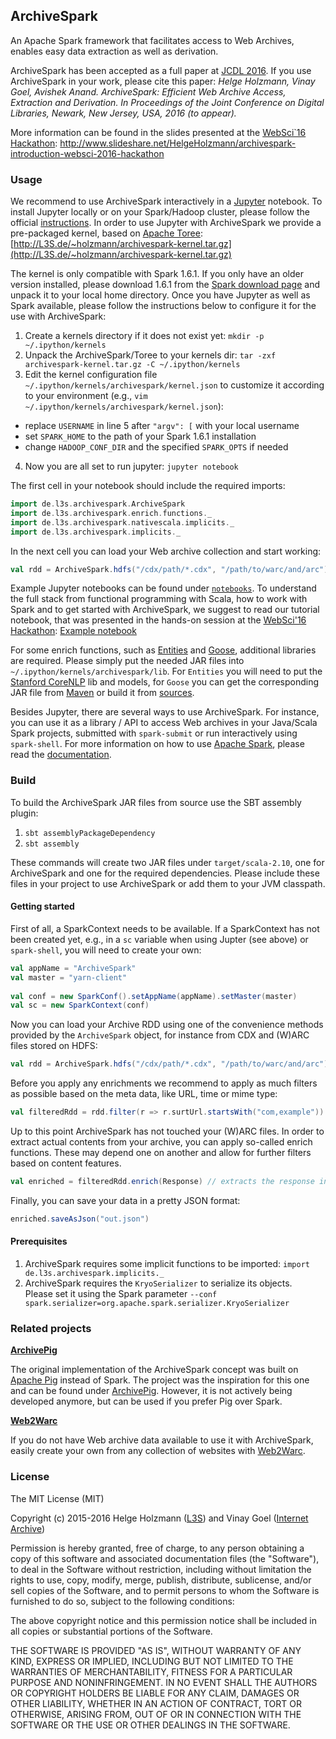 ## ArchiveSpark

An Apache Spark framework that facilitates access to Web Archives, enables easy data extraction as well as derivation.

ArchiveSpark has been accepted as a full paper at [JCDL 2016](http://www.jcdl2016.org). If you use ArchiveSpark in your work, please cite this paper:
*Helge Holzmann, Vinay Goel, Avishek Anand. ArchiveSpark: Efficient Web Archive Access, Extraction and Derivation. In Proceedings of the Joint Conference on Digital Libraries, Newark, New Jersey, USA, 2016 (to appear).*

More information can be found in the slides presented at the [WebSci`16 Hackathon](http://www.websci16.org/hackathon):
http://www.slideshare.net/HelgeHolzmann/archivespark-introduction-websci-2016-hackathon

### Usage

We recommend to use ArchiveSpark interactively in a [Jupyter](http://jupyter.org) notebook. To install Jupyter locally or on your Spark/Hadoop cluster, please follow the official [instructions](https://jupyter.readthedocs.io/en/latest/install.html). In order to use Jupyter with ArchiveSpark we provide a pre-packaged kernel, based on [Apache Toree](https://github.com/apache/incubator-toree): [http://L3S.de/~holzmann/archivespark-kernel.tar.gz](http://L3S.de/~holzmann/archivespark-kernel.tar.gz)

The kernel is only compatible with Spark 1.6.1. If you only have an older version installed, please download 1.6.1 from the [Spark download page](https://spark.apache.org/downloads.html) and unpack it to your local home directory. Once you have Jupyter as well as Spark available, please follow the instructions below to configure it for the use with ArchiveSpark:

1. Create a kernels directory if it does not exist yet: `mkdir -p ~/.ipython/kernels`
2. Unpack the ArchiveSpark/Toree to your kernels dir: `tar -zxf archivespark-kernel.tar.gz -C ~/.ipython/kernels`
3. Edit the kernel configuration file `~/.ipython/kernels/archivespark/kernel.json` to customize it according to your environment (e.g., `vim ~/.ipython/kernels/archivespark/kernel.json`):
 * replace `USERNAME` in line 5 after `"argv": [` with your local username
 * set `SPARK_HOME` to the path of your Spark 1.6.1 installation
 * change `HADOOP_CONF_DIR` and the specified `SPARK_OPTS` if needed
4. Now you are all set to run jupyter: `jupyter notebook`

The first cell in your notebook should include the required imports:
```scala
import de.l3s.archivespark.ArchiveSpark
import de.l3s.archivespark.enrich.functions._
import de.l3s.archivespark.nativescala.implicits._
import de.l3s.archivespark.implicits._
```

In the next cell you can load your Web archive collection and start working:
```scala
val rdd = ArchiveSpark.hdfs("/cdx/path/*.cdx", "/path/to/warc/and/arc")(sc)
```

Example Jupyter notebooks can be found under [`notebooks`](notebooks). To understand the full stack from functional programming with Scala, how to work with Spark and to get started with ArchiveSpark, we suggest to read our tutorial notebook, that was presented in the hands-on session at the [WebSci'16 Hackathon](http://www.websci16.org/hackathon): [Example notebook](https://github.com/helgeho/ArchiveSpark/blob/master/notebooks/WebSciHackathonHandsOn.ipynb#ArchiveSpark)

For some enrich functions, such as [Entities](https://github.com/helgeho/ArchiveSpark/blob/master/src/main/scala/de/l3s/archivespark/enrich/functions/Entities.scala) and [Goose](https://github.com/helgeho/ArchiveSpark/blob/master/src/main/scala/de/l3s/archivespark/enrich/functions/Goose.scala), additional libraries are required. Please simply put the needed JAR files into `~/.ipython/kernels/archivespark/lib`. For `Entities` you will need to put the [Stanford CoreNLP](http://stanfordnlp.github.io/CoreNLP/) lib and models, for `Goose` you can get the corresponding JAR file from [Maven](http://mvnrepository.com/artifact/com.gravity/goose) or build it from [sources](https://github.com/GravityLabs/goose).

Besides Jupyter, there are several ways to use ArchiveSpark. For instance, you can use it as a library / API to access Web archives in your Java/Scala Spark projects, submitted with `spark-submit` or run interactively using `spark-shell`.
For more information on how to use [Apache Spark](http://spark.apache.org), please read the [documentation](http://spark.apache.org/docs/1.6.1).

### Build

To build the ArchiveSpark JAR files from source use the SBT assembly plugin:

1. `sbt assemblyPackageDependency`
2. `sbt assembly`

These commands will create two JAR files under `target/scala-2.10`, one for ArchiveSpark and one for the required dependencies.
Please include these files in your project to use ArchiveSpark or add them to your JVM classpath.

#### Getting started

First of all, a SparkContext needs to be available. If a SparkContext has not been created yet, e.g., in a `sc` variable when using Jupter (see above) or `spark-shell`, you will need to create your own:

```scala
val appName = "ArchiveSpark"
val master = "yarn-client"
 
val conf = new SparkConf().setAppName(appName).setMaster(master)
val sc = new SparkContext(conf)
```

Now you can load your Archive RDD using one of the convenience methods provided by the `ArchiveSpark` object, for instance from CDX and (W)ARC files stored on HDFS:

```scala
val rdd = ArchiveSpark.hdfs("/cdx/path/*.cdx", "/path/to/warc/and/arc")(sc)
```

Before you apply any enrichments we recommend to apply as much filters as possible based on the meta data, like URL, time or mime type:

```scala
val filteredRdd = rdd.filter(r => r.surtUrl.startsWith("com,example")) // only websites from exapmle.com
```

Up to this point ArchiveSpark has not touched your (W)ARC files. In order to extract actual contents from your archive, you can apply so-called enrich functions. These may depend one on another and allow for further filters based on content features.

```scala
val enriched = filteredRdd.enrich(Response) // extracts the response information from (W)ARC, i.e., headers and payload
```

Finally, you can save your data in a pretty JSON format:

```scala
enriched.saveAsJson("out.json")
```

#### Prerequisites

1. ArchiveSpark requires some implicit functions to be imported: `import de.l3s.archivespark.implicits._`
2. ArchiveSpark requires the `KryoSerializer` to serialize its objects.<br/>Please set it using the Spark parameter `--conf spark.serializer=org.apache.spark.serializer.KryoSerializer`

### Related projects

__[ArchivePig](https://github.com/helgeho/ArchivePig)__

The original implementation of the ArchiveSpark concept was built on [Apache Pig](https://pig.apache.org) instead of Spark.
The project was the inspiration for this one and can be found under [ArchivePig](https://github.com/helgeho/ArchivePig).
However, it is not actively being developed anymore, but can be used if you prefer Pig over Spark.

__[Web2Warc](https://github.com/helgeho/Web2Warc)__

If you do not have Web archive data available to use it with ArchiveSpark, easily create your own from any collection of websites with [Web2Warc](https://github.com/helgeho/Web2Warc).

### License

The MIT License (MIT)

Copyright (c) 2015-2016 Helge Holzmann ([L3S](http://www.L3S.de)) and Vinay Goel ([Internet Archive](http://www.archive.org))

Permission is hereby granted, free of charge, to any person obtaining a copy
of this software and associated documentation files (the "Software"), to deal
in the Software without restriction, including without limitation the rights
to use, copy, modify, merge, publish, distribute, sublicense, and/or sell
copies of the Software, and to permit persons to whom the Software is
furnished to do so, subject to the following conditions:

The above copyright notice and this permission notice shall be included in all
copies or substantial portions of the Software.

THE SOFTWARE IS PROVIDED "AS IS", WITHOUT WARRANTY OF ANY KIND, EXPRESS OR
IMPLIED, INCLUDING BUT NOT LIMITED TO THE WARRANTIES OF MERCHANTABILITY,
FITNESS FOR A PARTICULAR PURPOSE AND NONINFRINGEMENT. IN NO EVENT SHALL THE
AUTHORS OR COPYRIGHT HOLDERS BE LIABLE FOR ANY CLAIM, DAMAGES OR OTHER
LIABILITY, WHETHER IN AN ACTION OF CONTRACT, TORT OR OTHERWISE, ARISING FROM,
OUT OF OR IN CONNECTION WITH THE SOFTWARE OR THE USE OR OTHER DEALINGS IN THE
SOFTWARE.
